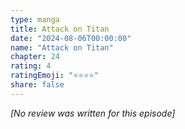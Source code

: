 ```yaml
---
type: manga
title: Attack on Titan
date: "2024-08-06T00:00:00"
name: "Attack on Titan"
chapter: 24
rating: 4
ratingEmoji: "⭐️⭐️⭐️⭐️"
share: false
---
```


_[No review was written for this episode]_